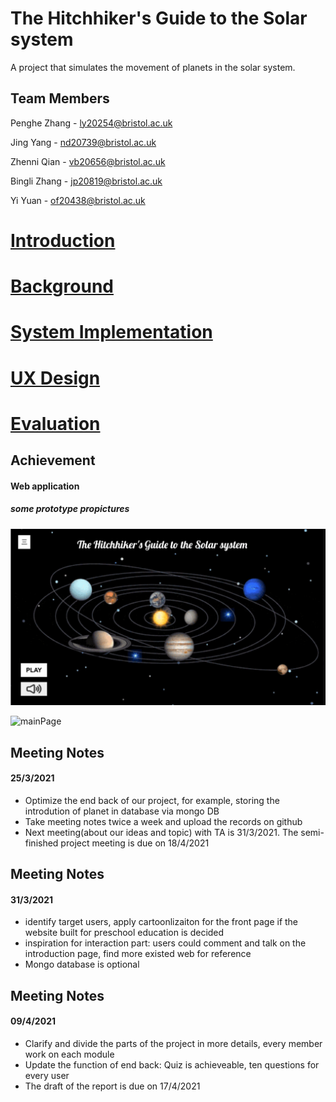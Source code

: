 # The Hitchhiker's Guide to the Solar system

A project that simulates the movement of planets in the solar system.



## Team Members

Penghe Zhang - ly20254@bristol.ac.uk

Jing Yang - nd20739@bristol.ac.uk

Zhenni Qian - vb20656@bristol.ac.uk

Bingli Zhang - jp20819@bristol.ac.uk

Yi Yuan - of20438@bristol.ac.uk



# [Introduction](./doc/Introduction.md)

# [Background](./doc/Background1.md)

# [System Implementation](./doc/SystemImplementation.md)

# [UX Design](./doc/UXdesign.md)

# [Evaluation](./doc/Evaluation.md)




##  Achievement

#### Web application

##### some prototype propictures

![mainPage](./doc/pictures/mainPage.png)

![mainPage](./docpictures/Mars.png)







## Meeting Notes

#### 25/3/2021 

- Optimize the end back of our project, for example, storing the introdution of planet in database via mongo DB
- Take meeting notes twice a week and upload the records on github
- Next meeting(about our ideas and topic) with TA is 31/3/2021. The semi-finished project meeting is due on 18/4/2021


## Meeting Notes

#### 31/3/2021 

- identify target users, apply cartoonlizaiton for the front page if the website built for preschool education is decided
- inspiration for interaction part: users could comment and talk on the introduction page, find more existed web for reference
- Mongo database is optional


## Meeting Notes

#### 09/4/2021 

- Clarify and divide the parts of the project in more details, every member work on each module
- Update the function of end back: Quiz is achieveable, ten questions for every user
- The draft of the report is due on 17/4/2021
